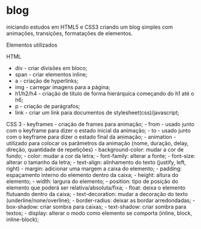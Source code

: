 # blog
iniciando estudos em HTML5 e CSS3 criando um blog simples com animações, transições, formatações de elementos.

Elementos utilizados

HTML

  - div - criar divisões em bloco;
  - span - criar elementos inline;
  - a - criação de hyperlinks;
  - img - carregar imagens para a página;
  - h1/h2/h4 - criação de título de forma hierárquica começando do h1 até o h6;
  - p - criação de parágrafos;
  - link - criar um link para documentos de stylesheet(css)/javascript;

CSS 3
	- keyframes - criação de frames para animação;
	- from - usado junto com o keyframe para dizer o estado inicial da animação;
	- to - usado junto com o keyframe para dizer o estado final da animação;
	- animation - utilizado para colocar os parâmetros da animação (nome, duração, delay, direção, quantidade de repetições)
	- background-color: mudar a cor de fundo;
	- color: mudar a cor da letra;
	- font-family: alterar a fonte;
	- font-size: alterar o tamanho da letra;
	- text-align: alinhamento do texto (justify, left, right)
	- margin: adicionar uma margem a caixa do elemento;
	- padding: espaçamento interno do elemento dentro da caixa;
	- height: altura do elemento;
	- width: largura do elemento;
	- position: tipo de posição do elemento que poderá ser relativa/absoluta/fixa;
	- float: deixa o elemento flutuando dentro da caixa;
	- text-decoration: mudar a decoração do texto (underline/none/overline);
	- border-radius: deixar as bordar arredondadas;
	- box-shadow: criar sombra para caixas;
	- text-shadow: criar sombra para textos;
	- display: alterar o modo como elemento se comporta (inline, block, inline-block);
